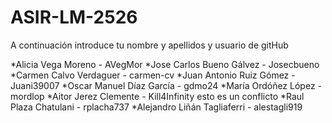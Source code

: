 # ASIR-LM-2526

A continuación introduce tu nombre y apellidos y usuario de gitHub


*Alicia Vega Moreno - AVegMor
*Jose Carlos Bueno Gálvez - Josecbueno
*Carmen Calvo Verdaguer - carmen-cv 
*Juan Antonio Ruiz Gómez - Juani39007
*Oscar Manuel Díaz García - gdmo24
*María Ordóñez López - mordlop
*Aitor Jerez Clemente - Kill4Infinity
esto es un conflicto
*Raul Plaza Chatulani - rplacha737
*Alejandro Liñán Tagliaferri - alestagli919
